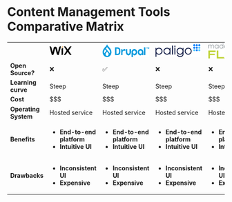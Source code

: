 # Content Management Tools Comparative Matrix
<table>
  <th>
    <td><b><img src='Wixlogo.png' height='20'></td> 
    <td><b><img src='drupal.png' height='30'></td> 
    <td><sub><img src='paligo-logo-1.png' height='30'></sub></td> 
    <td><b><img src='MadCapFlare-Logo.png' height='35'></td> 
    <td><img src='WordPress-cropped-logo.png' height='30'></td> 
    <td><img src='Heretto-2.png' height='20'></td> 
  </th>
  <tr>
    <td><b>Open Source?</td>
    <td>&#10060</td>
    <td>&#9989</td>
    <td>&#10060</td>
    <td>&#10060</td>
    <td>&#9989</td>
    <td>&#10060</td>
  </tr>
  <tr>
    <td><b>Learning curve</td>
    <td>Steep</td>
    <td>Steep</td>
    <td>Steep</td>
    <td>Steep</td>
    <td>Steep</td>
    <td>Steep</td>
  </tr> 
  <tr>
    <td><b>Cost</td>
    <td>$$$</td>
    <td>$$$</td>
    <td>$$$</td>
    <td>$$$</td>
    <td>$$$</td>
    <td>$$$</td>
  </tr>
  <tr>
    <td><b>Operating System</td>
    <td>Hosted service</td>
    <td>Hosted service</td>
    <td>Hosted service</td>
    <td>Hosted service</td>
    <td>Hosted service</td>
    <td>Hosted service</td>
  </tr> 
  <tr>
    <td><b>Benefits</td>
  <td>
    <ul>
      <li><b>End-to-end platform</b></li>
      <li><b>Intuitive UI</b></li>
    </ul>
  </td>
<td>
    <ul>
      <li><b>End-to-end platform</b></li>
       <li><b>Intuitive UI</b></li>
    </ul>
  </td>
<td>
    <ul>
      <li><b>End-to-end platform</b></li>
      <li><b>Intuitive UI</b></li>
    </ul>
  </td>
<td>
    <ul>
      <li><b>End-to-end platform</b></li>
      <li><b>Intuitive UI</b></li>
    </ul>
  </td>
<td>
    <ul>
      <li><b>End-to-end platform</b></li>
       <li><b>Intuitive UI</b></li>
    </ul>
  </td>
<td>
    <ul>
      <li><b>End-to-end platform</b></li>
      <li><b>Intuitive UI</b></li>
    </ul>
  </td>
</tr>
<tr>
  <td><b>Drawbacks</td>
<td>
    <ul>
      <li><b>Inconsistent UI</b></li>
      <li><b>Expensive</b></li>
    </ul>
  </td> 
<td>
    <ul>
      <li><b>Inconsistent UI</b></li>
      <li><b>Expensive</b></li>
    </ul>
  </td> 
<td>
    <ul>
       <li><b>Inconsistent UI</b></li>
      <li><b>Expensive</b></li>
    </ul>
  </td> 
<td>
    <ul>
      <li><b>Inconsistent UI</b></li>
      <li><b>Expensive</b></li>
    </ul>
  </td> 
<td>
    <ul>
      <li><b>Inconsistent UI</b></li>
      <li><b>Expensive</b></li>
    </ul>
  </td> 
  <td>
    <ul>
      <li><b>Inconsistent UI</b></li>
      <li><b>Expensive</b></li>
    </ul>
  </td> 
</tr>
</table>
